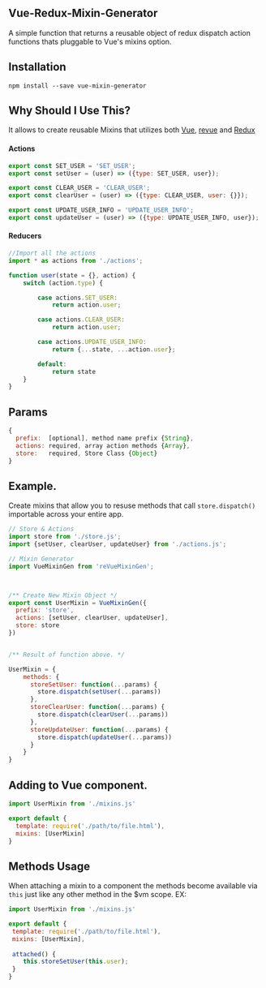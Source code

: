 ## Vue-Redux-Mixin-Generator
A simple function that returns a reusable object of redux dispatch action functions thats pluggable to Vue's mixins option.


## Installation 
`npm install --save vue-mixin-generator`


## Why Should I Use This?
It allows to create reusable Mixins that utilizes both [Vue](https://github.com/vuejs/vue), [revue](https://github.com/revue/revue) and [Redux](https://github.com/reactjs/redux)

#### Actions
```js
export const SET_USER = 'SET_USER';
export const setUser = (user) => ({type: SET_USER, user});

export const CLEAR_USER = 'CLEAR_USER';
export const clearUser = (user) => ({type: CLEAR_USER, user: {}});

export const UPDATE_USER_INFO = 'UPDATE_USER_INFO';
export const updateUser = (user) => ({type: UPDATE_USER_INFO, user});
```

#### Reducers

```js
//Import all the actions
import * as actions from './actions';

function user(state = {}, action) {
	switch (action.type) {

		case actions.SET_USER:
			return action.user;

		case actions.CLEAR_USER:
			return action.user;

		case actions.UPDATE_USER_INFO:
			return {...state, ...action.user};

		default:
			return state
	}
}
```

## Params
```js
{
  prefix:  [optional], method name prefix {String},
  actions: required, array action methods {Array},
  store:   required, Store Class {Object}
}
```


## Example.
Create mixins that allow you to resuse methods that call `store.dispatch()` importable across your entire app.
```js
// Store & Actions
import store from './store.js';
import {setUser, clearUser, updateUser} from './actions.js';

// Mixin Generator
import VueMixinGen from 'reVueMixinGen';



/** Create New Mixin Object */
export const UserMixin = VueMixinGen({
  prefix: 'store',
  actions: [setUser, clearUser, updateUser],
  store: store
})


/** Result of function above. */

UserMixin = {
    methods: {
      storeSetUser: function(...params) {
        store.dispatch(setUser(...params))
      },
      storeClearUser: function(...params) {
        store.dispatch(clearUser(...params))
      },
      storeUpdateUser: function(...params) {
        store.dispatch(updateUser(...params))
      }
    }
}
```

## Adding to Vue component.

```js
import UserMixin from './mixins.js'

export default {
  template: require('./path/to/file.html'),
  mixins: [UserMixin]
}
```

## Methods Usage
When attaching a mixin to a component the methods become available via `this` just like any other method in the $vm scope.
EX:
``` js
import UserMixin from './mixins.js'

export default {
 template: require('./path/to/file.html'),
 mixins: [UserMixin],
 
 attached() {
    this.storeSetUser(this.user);
 }
}
```
